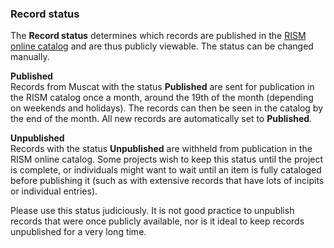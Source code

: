 ### Record status

The **Record status** determines which records are published in the [RISM online catalog](https://opac.rism.info/index.php?id=4) and are thus publicly viewable. The status can be changed manually.

**Published**  
Records from Muscat with the status **Published** are sent for publication in the RISM catalog once a month, around the 19th of the month (depending on weekends and holidays). The records can then be seen in the catalog by the end of the month. All new records are automatically set to **Published**.



**Unpublished**  
Records with the status **Unpublished** are withheld from publication in the RISM online catalog. Some projects wish to keep this status until the project is complete, or individuals might want to wait until an item is fully cataloged before publishing it (such as with extensive records that have lots of incipits or individual entries).

Please use this status judiciously. It is not good practice to unpublish records that were once publicly available, nor is it ideal to keep records unpublished for a very long time.